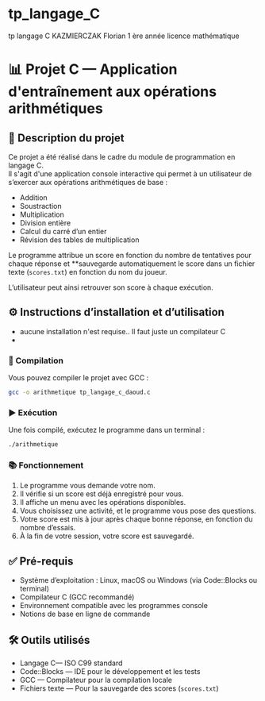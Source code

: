 # tp_langage_C
tp langage C KAZMIERCZAK Florian 1 ère année licence mathématique



# 📊 Projet C — Application d'entraînement aux opérations arithmétiques

## 📝 Description du projet

Ce projet a été réalisé dans le cadre du module de programmation en langage C.  
Il s'agit d'une application console interactive qui permet à un utilisateur de s’exercer aux opérations arithmétiques de base :  

- Addition  
- Soustraction  
- Multiplication  
- Division entière  
- Calcul du carré d’un entier  
- Révision des tables de multiplication  

Le programme attribue un score en fonction du nombre de tentatives pour chaque réponse et **sauvegarde automatiquement le score dans un fichier texte (`scores.txt`) en fonction du nom du joueur.  

L’utilisateur peut ainsi retrouver son score à chaque exécution.

## ⚙️ Instructions d’installation et d’utilisation
- aucune installation n'est requise.. Il faut juste un compilateur C
- 
### 🔧 Compilation

Vous pouvez compiler le projet avec GCC :

```bash
gcc -o arithmetique tp_langage_c_daoud.c
```

### ▶️ Exécution

Une fois compilé, exécutez le programme dans un terminal :

```bash
./arithmetique
```

### 📚 Fonctionnement

1. Le programme vous demande votre nom.  
2. Il vérifie si un score est déjà enregistré pour vous.  
3. Il affiche un menu avec les opérations disponibles.  
4. Vous choisissez une activité, et le programme vous pose des questions.  
5. Votre score est mis à jour après chaque bonne réponse, en fonction du nombre d’essais.  
6. À la fin de votre session, votre score est sauvegardé.

## ✅ Pré-requis

- Système d’exploitation : Linux, macOS ou Windows (via Code::Blocks ou terminal)
- Compilateur C (GCC recommandé)
- Environnement compatible avec les programmes console
- Notions de base en ligne de commande

## 🛠️ Outils utilisés

- Langage C— ISO C99 standard  
- Code::Blocks — IDE pour le développement et les tests  
- GCC — Compilateur pour la compilation locale  
- Fichiers texte — Pour la sauvegarde des scores (`scores.txt`)  



